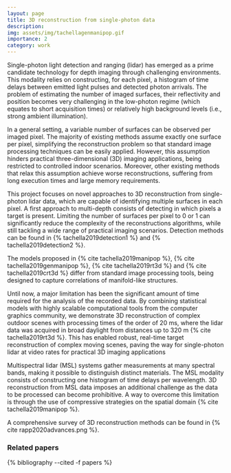 ```yaml
---
layout: page
title: 3D reconstruction from single-photon data
description: 
img: assets/img/tachellagenmanipop.gif
importance: 2
category: work
---
```



Single-photon light detection and ranging (lidar) has emerged as a prime candidate technology for depth imaging through challenging environments. This modality relies on constructing, for each pixel, a histogram of time delays between emitted light pulses and detected photon arrivals. The problem of estimating the number of imaged surfaces, their reflectivity and position becomes very challenging in the low-photon regime (which equates to short acquisition times) or relatively high background levels (i.e., strong ambient illumination). 

In a general setting, a variable number of surfaces can be observed per imaged pixel. The majority of existing methods assume exactly one surface per pixel, simplifying the reconstruction problem so that standard image processing techniques can be easily applied. However, this assumption hinders practical three-dimensional (3D) imaging applications, being restricted to controlled indoor scenarios. Moreover, other existing methods that relax this assumption achieve worse reconstructions, suffering from long execution times and large memory requirements. 

This project focuses on novel approaches to 3D  reconstruction from single-photon lidar data, which are capable of identifying multiple surfaces in each pixel. A first approach to multi-depth consists of detecting in which pixels a target is present. Limiting the number of surfaces per pixel to 0 or 1 can significantly reduce the complexity of the reconstructions algorithms, while still tackling a wide range of practical imaging scenarios. Detection methods can be found in {% tachella2019detection1 %} and {% tachella2019detection2 %}.


The models proposed in {% cite tachella2019manipop %}, {% cite tachella2019genmanipop %},  {% cite tachella2019rt3d %} and {% cite tachella2019crt3d %} differ from standard image processing tools, being designed to capture correlations of manifold-like structures. 

Until now, a major limitation has been the significant amount of time required for the analysis of the recorded data. By combining statistical models with highly scalable computational tools from the computer graphics community, we demonstrate 3D reconstruction of complex outdoor scenes with processing times of the order of 20 ms, where the lidar data was acquired in broad daylight from distances up to 320 m {% cite tachella2019rt3d %}. This has enabled robust, real-time target reconstruction of complex moving scenes, paving the way for single-photon lidar at video rates for practical 3D imaging applications

Multispectral lidar (MSL) systems gather measurements at many spectral bands, making it possible to distinguish distinct materials. The MSL modality consists of constructing one histogram of time delays per wavelength. 3D reconstruction from MSL data imposes an additional challenge as the data to be processed can become prohibitive. A way to overcome this limitation is through the use of compressive strategies on the spatial domain {% cite tachella2019manipop %}. 

A comprehensive survey of 3D reconstruction methods can be found in {% cite rapp2020advances.png %}.

### Related papers
<div class="publications">
{% bibliography --cited -f papers %}
</div>